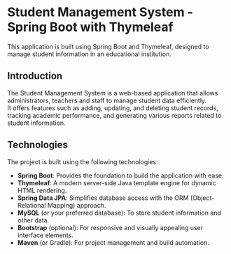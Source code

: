 # Student Management System - Spring Boot with Thymeleaf

This application is built using Spring Boot and Thymeleaf, designed to manage student information in an educational institution.

## Introduction

The Student Management System is a web-based application that allows administrators, teachers and staff to manage student data efficiently.  
It offers features such as adding, updating, and deleting student records, tracking academic performance, and generating various reports related to student information.

## Technologies

The project is built using the following technologies:

- **Spring Boot**: Provides the foundation to build the application with ease.  
- **Thymeleaf**: A modern server-side Java template engine for dynamic HTML rendering.  
- **Spring Data JPA**: Simplifies database access with the ORM (Object-Relational Mapping) approach.  
- **MySQL** (or your preferred database): To store student information and other data.  
- **Bootstrap** (optional): For responsive and visually appealing user interface elements.  
- **Maven** (or Gradle): For project management and build automation.
